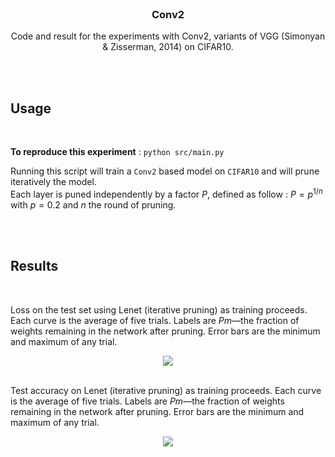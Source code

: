 <br />
<div align="center">

  <h3 align="center">Conv2</h3>

  <p align="center">
    Code and result for the experiments with Conv2, variants of VGG (Simonyan & Zisserman, 2014) on CIFAR10.
    <br />
  </p>
</div>

<br/>
<br/>


## Usage

<br/>

**To reproduce this experiment** : `python src/main.py`

Running this script will train a `Conv2` based model on `CIFAR10` and will prune iteratively the model.\
Each layer is puned independently by a factor $P$, defined as follow : $P=p^{1/n}$ with $p=0.2$ and $n$ the round of pruning.

<br/>
<br/>

## Results

<br />

Loss on the test set using Lenet (iterative pruning) as training proceeds. Each curve is the average of five trials. Labels are $Pm$—the fraction of weights remaining in the network after pruning. Error bars are the minimum and maximum of any trial.
<div align="center">
  <img src="./images/accuracies.png"/>
</div>

<br />

Test accuracy on Lenet (iterative pruning) as training proceeds. Each curve is the average of five trials. Labels are $Pm$—the fraction of weights remaining in the network after pruning. Error bars are the minimum and maximum of any trial.
<div align="center">
  <img src="./images/losses.png"/>
</div>